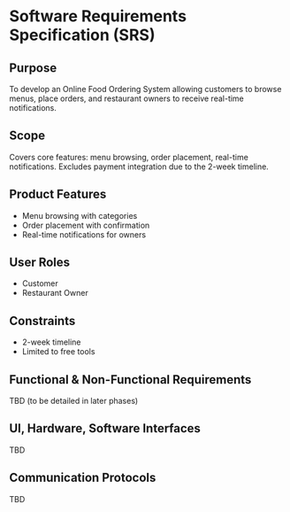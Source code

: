 # Software Requirements Specification (SRS)

## Purpose
To develop an Online Food Ordering System allowing customers to browse menus, place orders, and restaurant owners to receive real-time notifications.

## Scope
Covers core features: menu browsing, order placement, real-time notifications. Excludes payment integration due to the 2-week timeline.

## Product Features
- Menu browsing with categories
- Order placement with confirmation
- Real-time notifications for owners

## User Roles
- Customer
- Restaurant Owner

## Constraints
- 2-week timeline
- Limited to free tools

## Functional & Non-Functional Requirements
TBD (to be detailed in later phases)

## UI, Hardware, Software Interfaces
TBD

## Communication Protocols
TBD
